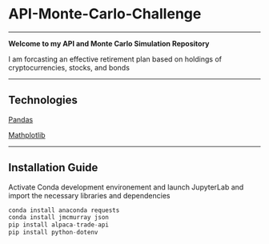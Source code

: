 # API-Monte-Carlo-Challenge

---
**Welcome to my API and Monte Carlo Simulation Repository**

I am forcasting an effective retirement plan based on holdings of cryptocurrencies, stocks, and bonds

---

## Technologies 

[Pandas](https://www.w3schools.com/python/pandas/pandas_intro.asp)

[Mathplotlib](https://www.w3schools.com/python/matplotlib_intro.asp)

---

## Installation Guide
Activate Conda development environement and launch JupyterLab and import the necessary libraries and dependencies

```python
conda install anaconda requests
conda install jmcmurray json
pip install alpaca-trade-api
pip install python-dotenv
```
